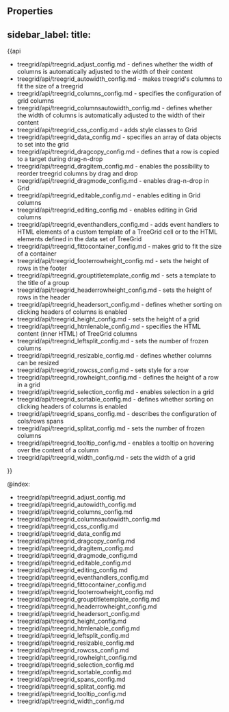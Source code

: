 Properties
---
sidebar_label: 
title: 
---          

{{api

- treegrid/api/treegrid_adjust_config.md - defines whether the width of columns is automatically adjusted to the width of their content
- treegrid/api/treegrid_autowidth_config.md - makes treegrid's columns to fit the size of a treegrid
- treegrid/api/treegrid_columns_config.md - specifies the configuration of grid columns
- treegrid/api/treegrid_columnsautowidth_config.md - defines whether the width of columns is automatically adjusted to the width of their content
- treegrid/api/treegrid_css_config.md - adds style classes to Grid
- treegrid/api/treegrid_data_config.md - specifies an array of data objects to set into the grid
- treegrid/api/treegrid_dragcopy_config.md - defines that a row is copied to a target during drag-n-drop
- treegrid/api/treegrid_dragitem_config.md - enables the possibility to reorder treegrid columns by drag and drop
- treegrid/api/treegrid_dragmode_config.md - enables drag-n-drop in Grid
- treegrid/api/treegrid_editable_config.md - enables editing in Grid columns
- treegrid/api/treegrid_editing_config.md - enables editing in Grid columns
- treegrid/api/treegrid_eventhandlers_config.md - adds event handlers to HTML elements of a custom template of a TreeGrid cell or to the HTML elements defined in the data set of TreeGrid
- treegrid/api/treegrid_fittocontainer_config.md - makes grid to fit the size of a container
- treegrid/api/treegrid_footerrowheight_config.md - sets the height of rows in the footer
- treegrid/api/treegrid_grouptitletemplate_config.md - sets a template to the title of a group
- treegrid/api/treegrid_headerrowheight_config.md - sets the height of rows in the header
- treegrid/api/treegrid_headersort_config.md - defines whether sorting on clicking headers of columns is enabled
- treegrid/api/treegrid_height_config.md - sets the height of a grid
- treegrid/api/treegrid_htmlenable_config.md - specifies the HTML content (inner HTML) of TreeGrid columns
- treegrid/api/treegrid_leftsplit_config.md - sets the number of frozen columns
- treegrid/api/treegrid_resizable_config.md - defines whether columns can be resized
- treegrid/api/treegrid_rowcss_config.md - sets style for a row
- treegrid/api/treegrid_rowheight_config.md - defines the height of a row in a grid
- treegrid/api/treegrid_selection_config.md - enables selection in a grid
- treegrid/api/treegrid_sortable_config.md - defines whether sorting on clicking headers of columns is enabled
- treegrid/api/treegrid_spans_config.md - describes the configuration of cols/rows spans
- treegrid/api/treegrid_splitat_config.md - sets the number of frozen columns
- treegrid/api/treegrid_tooltip_config.md - enables a tooltip on hovering over the content of a column
- treegrid/api/treegrid_width_config.md - sets the width of a grid

}}

@index:

- treegrid/api/treegrid_adjust_config.md
- treegrid/api/treegrid_autowidth_config.md 
- treegrid/api/treegrid_columns_config.md 
- treegrid/api/treegrid_columnsautowidth_config.md 
- treegrid/api/treegrid_css_config.md 
- treegrid/api/treegrid_data_config.md
- treegrid/api/treegrid_dragcopy_config.md
- treegrid/api/treegrid_dragitem_config.md 
- treegrid/api/treegrid_dragmode_config.md
- treegrid/api/treegrid_editable_config.md
- treegrid/api/treegrid_editing_config.md
- treegrid/api/treegrid_eventhandlers_config.md 
- treegrid/api/treegrid_fittocontainer_config.md 
- treegrid/api/treegrid_footerrowheight_config.md
- treegrid/api/treegrid_grouptitletemplate_config.md  
- treegrid/api/treegrid_headerrowheight_config.md 
- treegrid/api/treegrid_headersort_config.md 
- treegrid/api/treegrid_height_config.md
- treegrid/api/treegrid_htmlenable_config.md 
- treegrid/api/treegrid_leftsplit_config.md
- treegrid/api/treegrid_resizable_config.md
- treegrid/api/treegrid_rowcss_config.md 
- treegrid/api/treegrid_rowheight_config.md 
- treegrid/api/treegrid_selection_config.md
- treegrid/api/treegrid_sortable_config.md
- treegrid/api/treegrid_spans_config.md 
- treegrid/api/treegrid_splitat_config.md
- treegrid/api/treegrid_tooltip_config.md 
- treegrid/api/treegrid_width_config.md 


